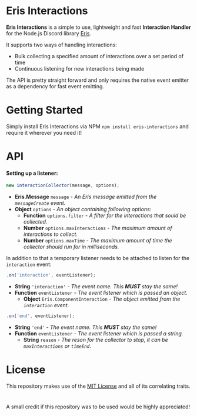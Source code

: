 # Eris Interactions
**Eris Interactions** is a simple to use, lightweight and fast **Interaction Handler** for the Node.js Discord library [Eris](https://www.npmjs.com/package/eris).

It supports two ways of handling interactions:
- Bulk collecting a specified amount of interactions over a set period of time
- Continuous listening for new interactions being made

The API is pretty straight forward and only requires the native event emitter as a dependency for fast event emitting.

# Getting Started
Simply install Eris Interactions via NPM `npm install eris-interactions` and require it wherever you need it!

# API 
#### Setting up a listener:
```js
new interactionCollector(message, options);
```
- **Eris.Message** `message` - *An Eris message emitted from the `messageCreate` event.*
- **Object** `options` - *An object containing following options:*
    - **Function** `options.filter` - *A filter for the interactions that sould be collected.*
    - **Number** `options.maxInteractions` - *The maximum amount of interactions to collect.*
    - **Number** `options.maxTime` - *The maximum amount of time the collector should run for in milliseconds.*

In addition to that a temporary listener needs to be attached to listen for the `interaction` event:
```js
.on('interaction', eventListener);
```
- **String** `'interaction'` - *The event name. This **MUST** stay the same!*
- **Function** `eventListener` - *The event listener which is passed an object.*
    - **Object** `Eris.ComponentInteraction` - *The object emitted from the `interaction` event*.
```js
.on('end', eventListener);
```
- **String** `'end'` - *The event name. This **MUST** stay the same!*
- **Function** `eventListener` - *The event listener which is passed a string.*
    - **String** `reason` - *The reson for the collector to stop, it can be `maxInteractions` or `timeEnd`*.

# License
This repository makes use of the [MIT License](https://opensource.org/licenses/MIT) and all of its correlating traits.

#  
A small credit if this repository was to be used would be highly appreciated!
